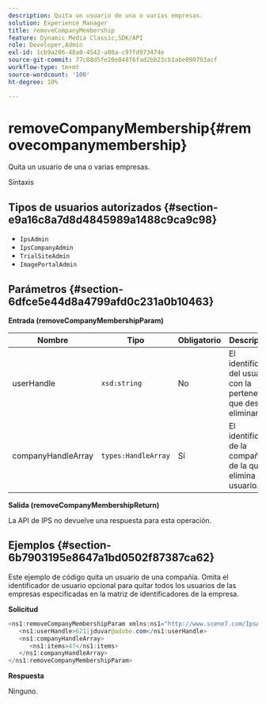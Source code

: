 ```yaml
---
description: Quita un usuario de una o varias empresas.
solution: Experience Manager
title: removeCompanyMembership
feature: Dynamic Media Classic,SDK/API
role: Developer,Admin
exl-id: 1cb9a286-48a0-4542-a80a-c97fd973474e
source-git-commit: 77c88d5fe20e048f6fad2bb23cb1abe090793acf
workflow-type: tm+mt
source-wordcount: '100'
ht-degree: 10%

---
```


# removeCompanyMembership{#removecompanymembership}

Quita un usuario de una o varias empresas.

Sintaxis

## Tipos de usuarios autorizados {#section-e9a16c8a7d8d4845989a1488c9ca9c98}

* `IpsAdmin`
* `IpsCompanyAdmin`
* `TrialSiteAdmin`
* `ImagePortalAdmin`

## Parámetros {#section-6dfce5e44d8a4799afd0c231a0b10463}

**Entrada (removeCompanyMembershipParam)**

| Nombre | Tipo | Obligatorio | Descripción |
|---|---|---|---|
| userHandle | `xsd:string` | No | El identificador del usuario con la pertenencia que desea eliminar. |
| companyHandleArray | `types:HandleArray` | Sí | El identificador de la compañía de la que elimina el usuario. |

**Salida (removeCompanyMembershipReturn)**

La API de IPS no devuelve una respuesta para esta operación.

## Ejemplos {#section-6b7903195e8647a1bd0502f87387ca62}

Este ejemplo de código quita un usuario de una compañía. Omita el identificador de usuario opcional para quitar todos los usuarios de las empresas especificadas en la matriz de identificadores de la empresa.

**Solicitud**

```java
<ns1:removeCompanyMembershipParam xmlns:ns1="http://www.scene7.com/IpsApi/xsd">
   <ns1:userHandle>621|jduvar@adobe.com</ns1:userHandle>
   <ns1:companyHandleArray>
      <ns1:items>47</ns1:items>
   </ns1:companyHandleArray>
</ns1:removeCompanyMembershipParam>
```

**Respuesta**

Ninguno.
